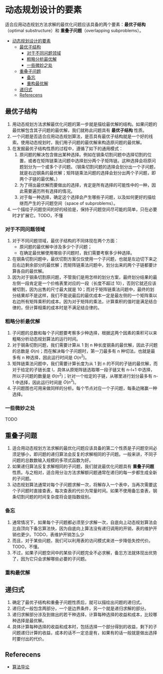 # 动态规划设计的要素

适合应用动态规划方法求解的最优化问题应该具备的两个要素：**最优子结构**（optimal substructure）和 **重叠子问题**（overlapping subproblems）。


<!-- TOC -->

- [动态规划设计的要素](#动态规划设计的要素)
    - [最优子结构](#最优子结构)
        - [对于不同问题领域](#对于不同问题领域)
        - [粗略分析最优解](#粗略分析最优解)
        - [一些微妙之处](#一些微妙之处)
    - [重叠子问题](#重叠子问题)
        - [备忘](#备忘)
        - [重构最优解](#重构最优解)
    - [递归式](#递归式)
    - [Referecens](#referecens)

<!-- /TOC -->


## 最优子结构
1. 用动态规划方法求解最优化问题的第一步就是描绘最优解的结构。如果问题的最优解包含其子问题的最优解，我们就称此问题具有 **最优子结构** 性质。
2. 一个问题是否适合应用动态规划算法，是否具有最优子结构就是一个好的线索。使用动态规划时，我们用子问题的最优解来构造原问题的最优解。
3. 在发掘最优子结构性质的过程中，遵循了如下的通用模式：
    1. 原问题的解决包含做出某种选择。例如在钢条切割问题中选择切割的位置，或者在矩阵链乘法问题中选择划分两个子矩阵链。这种选择会将原问题划分为一个或多个子问题。（钢条切割问题的选择会划分出一个子问题，就是右边钢条的最优解；矩阵链乘法问题的选择会划分出两个子问题，即两个子链的最优解。）
    2. 为了得出最优解而要做出的选择，肯定是所有选择的可能性中的一种，因此需要遍历所有选择的情况。
    3. 对于每一种选择，确定这个选择会产生哪些子问题，以及如何更好的描绘继而产生的子问题空间（space of subproblems）。
4. 一个描绘子问题空间的好的经验是，保持子问题空间尽可能的简单，只在必要时才扩展它。TODO，不懂

### 对于不同问题领域
1. 对于不同问题领域，最优子结构的不同体现在两个方面：
    * 原问题的最优解中涉及多少个子问题；
    * 在确定最优解使用哪些子问题时，我们需要考察多少种选择。
2. 在钢条切割问题中，最优切割方案仅仅使用一个子问题，也就是左边切下来之后右边剩余部分的最优解；而矩阵链乘法问题中，划分出来的两个子链都要计算各自的最优解。
3. 因为对于钢条切割原问题，不管我们是用怎样的划分方案，最终划分结果的最左侧一段肯定是一个价格表里对应的一段（长度不超过 10），否则它就还应该被切割，因为出售的尺寸最大就是 10；而对于矩阵链乘法问题中，最终的划分结果却不是这样，我们不能说最后的最优成本一定是最左侧的一个矩阵乘以右边所有矩阵乘积的成本。因为对于矩阵的乘法，计算乘积的值时是满足结合律的，但计算相乘的成本时是不满足结合律的。

### 粗略分析最优解
1. 子问题的总数和每个子问题要考察多少种选择，根据这两个因素的乘积可以来粗略分析动态规划算法的运行时间。
2. 对于钢条切割问题，我们需要计算从 1 到 n 种长度钢条的最优解，因此子问题的总数是 $Θ(n)$；而在解决每个子问题时，第一刀最多有 n 种切法，也就是最多有 n 种选择，因此运行时间是 $O(n^2)$。
3. 矩阵链乘法问题中，我们需要计算长度为从 1 到 n 的不同的子链的最优解，而对于给定的子链长度 l，具体从原矩阵链选取哪一段子链又有 n-l+1 中选择，所以子问题的数量是 $Θ(n^2)$；针对一个给定的子链，从哪里进行划分最多有 n-1 中选择，因此运行时间是 $O(n^3)$。
4. 子问题图也可用来做同样的分析。每个节点对应一个子问题，每条边赌赢一种选择。

### 一些微妙之处
TODO


## 重叠子问题
1. 适合用动态规划方法求解的最优化问题应该具备的第二个性质是子问题空间必须足够小，即问题的递归算法会反复的求解相同的子问题。一般来讲，不同子问题的总数数输入规模的多项式函数为好。
2. 如果递归算法反复求解相同的子问题，我们就说最优化问题具有 **重叠子问题** 性质。与之相对，适合用分治方法求解额问题通常在递归的每一步都生成全新的子问题。
3. 动态规划算法通常对每个子问题求解一次，将解存入一个表中，当再次需要这个子问题时直接查表，每次查表的代价为常量时间。如果不使用备忘查表，钢条切割问题的时间复杂度将会是指数级别。

### 备忘
1. 通常情况下，如果每个子问题都必须至少求解一次，自底向上动态规划算法会比自顶向下备忘算法快，因为自底向上算法没有递归调用的开销，表的维护开销也更少。TODO，表维护开销怎么少
2. 而且，对于某些问题，我们可以利用表的访问模式来进一步降低失控代价。TODO，不懂。
3. 不过，如果子问题空间中的某些子问题完全不必求解，备忘方法就体现出优势了，因为它只会求解哪些必要的子问题。


### 重构最优解


## 递归式
1. 确定了最优子结构和重叠子问题性质后，就可以描绘出问题的递归式。
2. 递归式一般包含两部分，一个是边界条件，另一个就是递归求解的部分。
3. 递归求解部分涉及到做出的若干种选择，计算每种选择的收益和成本，比较哪种选择是最优解。
4. 具体计算每种选择的收益和成本时，包括选择一个部分得到的收益，剩下的子问题递归计算的收益，成本的话不一定总是有，如果有的话一般就是做出选择时要付出的代价。


## Referecens
* [算法导论](https://book.douban.com/subject/20432061/)